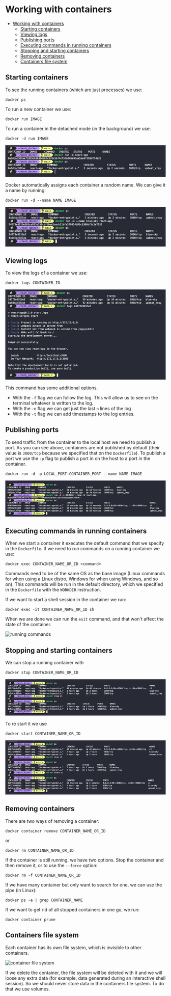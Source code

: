 # Working with containers

- [Working with containers](#working-with-containers)
  - [Starting containers](#starting-containers)
  - [Viewing logs](#viewing-logs)
  - [Publishing ports](#publishing-ports)
  - [Executing commands in running containers](#executing-commands-in-running-containers)
  - [Stopping and starting containers](#stopping-and-starting-containers)
  - [Removing containers](#removing-containers)
  - [Containers file system](#containers-file-system)

## Starting containers

To see the running containers (which are just processes) we use:

``` shell
docker ps
```

To run a new container we use:

``` shell
docker run IMAGE
```

To run a container in the detached mode (in the background) we use:

``` shell
docker -d run IMAGE
```

![docker run](img/01_docker_run.png)

Docker automatically assigns each container a random name. We can give it a name by running:

``` shell
docker run -d --name NAME IMAGE
```

![docker run with name](img/02_docker_run_with_name.png)

## Viewing logs

To view the logs of a container we use:

``` shell
docker logs CONTAINER_ID
```

![docker logs](img/03_docker_logs.png)

This command has some additional options.

- With the `-f` flag we can follow the log. This will allow us to see on the terminal whatever is written to the log.
- With the `-n` flag we can get just the last `n` lines of the log
- With the `-t` flag we can add timestamps to the log entries.

## Publishing ports

To send traffic from the container to the local host we need to publish a port. As you can see above, containers are not published by default (their value is `3000/tcp` because we specified that on the `Dockerfile`). To publish a port we use the `-p` flag to publish a port in on the host to a port in the container.

``` shell
docker run -d -p LOCAL_PORT:CONTAINER_PORT --name NAME IMAGE
```

![container ports](img/04_container_ports.png)

## Executing commands in running containers

When we start a container it executes the default command that we specify in the `Dockerfile`. If we need to run commands on a running container we use:

``` shell
docker exec CONTAINER_NAME_OR_ID <command>
```

Commands need to be of the same OS as the base image (Linux commands for when using a Linux distro, Windows for when using Windows, and so on). This commands will be run in the default directory, which we specified in the `Dockerfile` with the `WORKDIR` instruction.

If we want to start a shell session in the container we run:

``` shell
docker exec -it CONTAINER_NAME_OR_ID sh
```

When we are done we can run the `exit` command, and that won't affect the state of the container.

![running commands](#img/05_running_commands.png)

## Stopping and starting containers

We can stop a running container with

``` shell
docker stop CONTAINER_NAME_OR_ID
```

![docker stop](img/07_docker_stop.png)

To re start it we use

``` shell
docker start CONTAINER_NAME_OR_ID
```

![docker start](img/08_docker_start.png)

## Removing containers

There are two ways of removing a container:

``` shell
docker container remove CONTAINER_NAME_OR_ID
```

or

``` shell
docker rm CONTAINER_NAME_OR_ID
```

If the container is still running, we have two options. Stop the container and then remove it, or to use the `--force` option:

``` shell
docker rm -f CONTAINER_NAME_OR_ID
```

If we have many container but only want to search for one, we can use the pipe (in Linux):

``` shell
docker ps -a | grep CONTAINER_NAME
```

If we want to get rid of all stopped containers in one go, we run:

``` shell
docker container prune
```

## Containers file system

Each container has its own file system, which is invisible to other containers.

![container file system](#img/09_container_file_system.png)

If we delete the container, the file system will be deleted with it and we will loose any extra data (for example, data generated during an interactive shell session). So we should never store data in the containers file system. To do that we use volumes.
